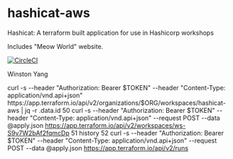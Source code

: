 # hashicat-aws
Hashicat: A terraform built application for use in Hashicorp workshops

Includes "Meow World" website.

[![CircleCI](https://circleci.com/gh/hashicorp/hashicat-aws.svg?style=svg)](https://circleci.com/gh/hashicorp/hashicat-aws)

Winston Yang

curl -s --header "Authorization: Bearer $TOKEN" --header "Content-Type: application/vnd.api+json"   https://app.terraform.io/api/v2/organizations/$ORG/workspaces/hashicat-aws | jq -r .data.id
   50  curl -s --header "Authorization: Bearer $TOKEN" --header "Content-Type: application/vnd.api+json" --request POST --data @apply.json https://app.terraform.io/api/v2/workspaces/ws-S9v7W2bAf2fqmcDp
   51  history
   52  curl -s --header "Authorization: Bearer $TOKEN" --header "Content-Type: application/vnd.api+json" --request POST --data @apply.json https://app.terraform.io/api/v2/runs
